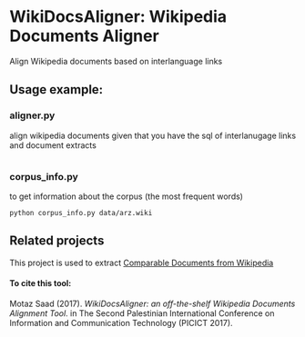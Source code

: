 # WikiDocsAligner: Wikipedia Documents Aligner 
Align Wikipedia documents based on interlanguage links 

## Usage example:

### aligner.py
align wikipedia documents given that you have the sql of interlanugage links and document extracts 

```python aligner.py ar arz data/arwiki-20170120-langlinks.sql data/wiki/arwiki data/wiki/arzwiki data/out/
```



### corpus_info.py
to get information about the corpus (the most frequent words)

```python corpus_info.py data/arz.wiki```


## Related projects
This project is used to extract [Comparable Documents from Wikipedia](https://github.com/motazsaad/comparableWikiCoprus/)


#### To cite this tool:

Motaz Saad (2017). _WikiDocsAligner: an off-the-shelf Wikipedia Documents Alignment Tool_. in The Second Palestinian International Conference on Information and
Communication Technology (PICICT 2017). 
